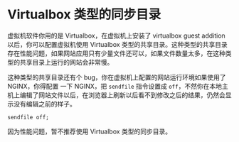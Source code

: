 # Virtualbox 类型的同步目录

虚拟机软件你用的是 Virtualbox，在虚拟机上安装了 virtualbox guest addition 以后，你可以配置虚拟机使用 Virtualbox 类型的共享目录。这种类型的共享目录存在性能问题，如果网站应用只有少量文件还可以，如果文件数量太多，在这种类型的共享目录上运行的网站会非常慢。

这种类型的共享目录还有个 bug，你在虚拟机上配置的网站运行环境如果使用了 NGINX，你得配置 一下 NGINX，把 `sendfile` 指令设置成 `off`，不然你在本地主机上编辑了网站文件以后，在浏览器上刷新以后看不到修改之后的结果，仍然会显示没有编辑之前的样子。

```
sendfile off;
```

因为性能问题，暂不推荐使用 Virtualbox 类型的同步目录。

